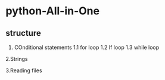# python-All-in-One 

## structure

1. COnditional statements
  1.1 for loop
  1.2 If loop
  1.3 while loop
  
2.Strings 

3.Reading files

